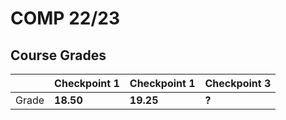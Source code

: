 # COMP 22/23

## Course Grades

|  | Checkpoint 1 | Checkpoint 1  | Checkpoint 3  |
| --- | --- | --- | --- |
| Grade | **18.50** | **19.25**| **?** | 

